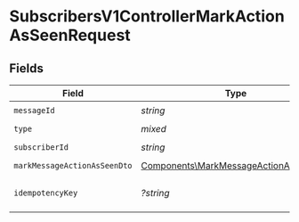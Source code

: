 # SubscribersV1ControllerMarkActionAsSeenRequest


## Fields

| Field                                                                                          | Type                                                                                           | Required                                                                                       | Description                                                                                    |
| ---------------------------------------------------------------------------------------------- | ---------------------------------------------------------------------------------------------- | ---------------------------------------------------------------------------------------------- | ---------------------------------------------------------------------------------------------- |
| `messageId`                                                                                    | *string*                                                                                       | :heavy_check_mark:                                                                             | N/A                                                                                            |
| `type`                                                                                         | *mixed*                                                                                        | :heavy_check_mark:                                                                             | N/A                                                                                            |
| `subscriberId`                                                                                 | *string*                                                                                       | :heavy_check_mark:                                                                             | N/A                                                                                            |
| `markMessageActionAsSeenDto`                                                                   | [Components\MarkMessageActionAsSeenDto](../../Models/Components/MarkMessageActionAsSeenDto.md) | :heavy_check_mark:                                                                             | N/A                                                                                            |
| `idempotencyKey`                                                                               | *?string*                                                                                      | :heavy_minus_sign:                                                                             | A header for idempotency purposes                                                              |
